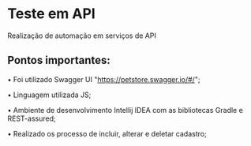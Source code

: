 # Teste em API

Realização de automação em serviços de API

## Pontos importantes:

• Foi utilizado Swagger UI "https://petstore.swagger.io/#/";

• Linguagem utilizada JS;

• Ambiente de desenvolvimento Intellij IDEA com as bibliotecas Gradle e REST-assured;

• Realizado os processo de incluir, alterar e deletar cadastro;





